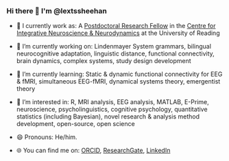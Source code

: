 ### Hi there 👋 I'm @lextssheehan

- 🔨 I currently work as: A [Postdoctoral Research Fellow](https://research.reading.ac.uk/cinn/alex-sheehan/) in the [Centre for Integrative Neuroscience & Neurodynamics](https://research.reading.ac.uk/cinn/) at the University of Reading
- 🔭 I’m currently working on: Lindenmayer System grammars, bilingual neurocognitive adaptation, linguistic distance, functional connectivity, brain dynamics, complex systems, study design development
- 🌱 I’m currently learning: Static & dynamic functional connectivity for EEG & fMRI, simultaneous EEG-fMRI, dynamical systems theory, emergentist theory
- 👀 I’m interested in: R, MRI analysis, EEG analysis, MATLAB, E-Prime, neuroscience, psycholinguistics, cognitive psychology, quantitative statistics (including Bayesian), novel research & analysis method development, open-source, open science
- 😄 Pronouns: He/him.

- 🌐 You can find me on: [ORCID](https://orcid.org/0009-0006-3771-2433), [ResearchGate](https://www.researchgate.net/profile/Alex-Sheehan?ev=hdr_xprf), [LinkedIn](https://www.linkedin.com/in/alextssheehan/)

